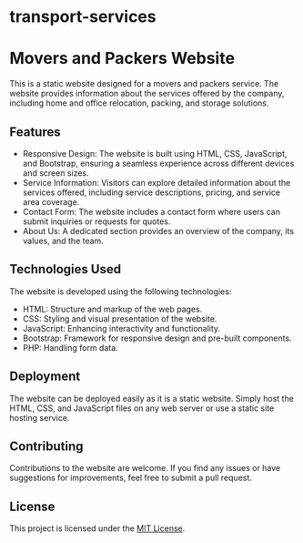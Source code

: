 # transport-services
# Movers and Packers Website

This is a static website designed for a movers and packers service. The website provides information about the services offered by the company, including home and office relocation, packing, and storage solutions.

## Features

- Responsive Design: The website is built using HTML, CSS, JavaScript, and Bootstrap, ensuring a seamless experience across different devices and screen sizes.
- Service Information: Visitors can explore detailed information about the services offered, including service descriptions, pricing, and service area coverage.
- Contact Form: The website includes a contact form where users can submit inquiries or requests for quotes.
- About Us: A dedicated section provides an overview of the company, its values, and the team.

## Technologies Used

The website is developed using the following technologies:

- HTML: Structure and markup of the web pages.
- CSS: Styling and visual presentation of the website.
- JavaScript: Enhancing interactivity and functionality.
- Bootstrap: Framework for responsive design and pre-built components.
- PHP: Handling form data.

## Deployment

The website can be deployed easily as it is a static website. Simply host the HTML, CSS, and JavaScript files on any web server or use a static site hosting service.

## Contributing

Contributions to the website are welcome. If you find any issues or have suggestions for improvements, feel free to submit a pull request.

## License

This project is licensed under the [MIT License](LICENSE).

